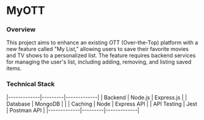 # MyOTT

### Overview
This project aims to enhance an existing OTT (Over-the-Top) platform with a new feature called "My List," allowing users to save their favorite movies and TV shows to a personalized list. The feature requires backend services for managing the user's list, including adding, removing, and listing saved items.

### Technical Stack
|-------------|---------|-------------|
| Backend     | Node.js | Express.js  |
| Database    | MongoDB |             |
| Caching     | Node    | Express API |
| API Testing | Jest    | Postman API |
|-------------|---------|-------------|